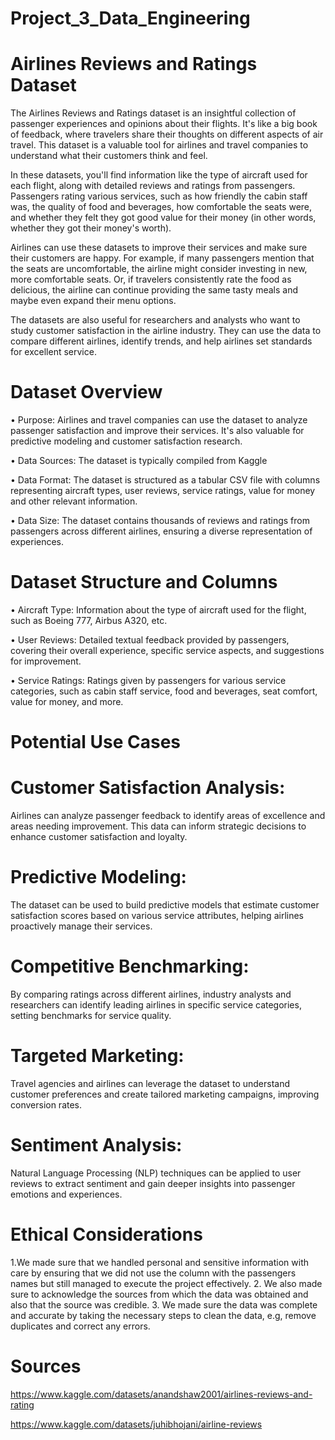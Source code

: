 # Project_3_Data_Engineering
# Airlines Reviews and Ratings Dataset

The Airlines Reviews and Ratings dataset is an insightful collection of passenger experiences and opinions about their flights. It's like a big book of feedback, where travelers share their thoughts on different aspects of air travel. This dataset is a valuable tool for airlines and travel companies to understand what their customers think and feel.

In these datasets, you'll find information like the type of aircraft used for each flight, along with detailed reviews and ratings from passengers. Passengers rating various services, such as how friendly the cabin staff was, the quality of food and beverages, how comfortable the seats were, and whether they felt they got good value for their money (in other words, whether they got their money's worth).

Airlines can use these datasets to improve their services and make sure their customers are happy. For example, if many passengers mention that the seats are uncomfortable, the airline might consider investing in new, more comfortable seats. Or, if travelers consistently rate the food as delicious, the airline can continue providing the same tasty meals and maybe even expand their menu options.

The datasets are also useful for researchers and analysts who want to study customer satisfaction in the airline industry. They can use the data to compare different airlines, identify trends, and help airlines set standards for excellent service.

# Dataset Overview

•	Purpose: Airlines and travel companies can use the dataset to analyze passenger satisfaction and improve their services. It's also valuable for predictive modeling and customer satisfaction research.

•	Data Sources: The dataset is typically compiled from Kaggle

•	Data Format: The dataset is structured as a tabular CSV file with columns representing aircraft types, user reviews, service ratings, value for money and other relevant information.

•	Data Size: The dataset contains thousands of reviews and ratings from passengers across different airlines, ensuring a diverse representation of experiences.

# Dataset Structure and Columns
•	Aircraft Type: Information about the type of aircraft used for the flight, such as Boeing 777, Airbus A320, etc.

•	User Reviews: Detailed textual feedback provided by passengers, covering their overall experience, specific service aspects, and suggestions for improvement.

•	Service Ratings: Ratings given by passengers for various service categories, such as cabin staff service, food and beverages, seat comfort, value for money, and more.

# Potential Use Cases
# Customer Satisfaction Analysis:
Airlines can analyze passenger feedback to identify areas of excellence and areas needing improvement. This data can inform strategic decisions to enhance customer satisfaction and loyalty.
# Predictive Modeling: 
The dataset can be used to build predictive models that estimate customer satisfaction scores based on various service attributes, helping airlines proactively manage their services.
# Competitive Benchmarking:
By comparing ratings across different airlines, industry analysts and researchers can identify leading airlines in specific service categories, setting benchmarks for service quality.
# Targeted Marketing:
Travel agencies and airlines can leverage the dataset to understand customer preferences and create tailored marketing campaigns, improving conversion rates.
# Sentiment Analysis:
Natural Language Processing (NLP) techniques can be applied to user reviews to extract sentiment and gain deeper insights into passenger emotions and experiences.
# Ethical Considerations
1.We made sure that we handled personal and sensitive information with care by ensuring that we did not use the column with the passengers names but still managed to execute the project effectively.
2. We also made sure to  acknowledge the sources from which the data was obtained and also that the source was credible.
3. We made sure the data was complete and accurate by taking the necessary steps to clean the data, e.g, remove duplicates and correct any errors.


# Sources
https://www.kaggle.com/datasets/anandshaw2001/airlines-reviews-and-rating

https://www.kaggle.com/datasets/juhibhojani/airline-reviews

 

